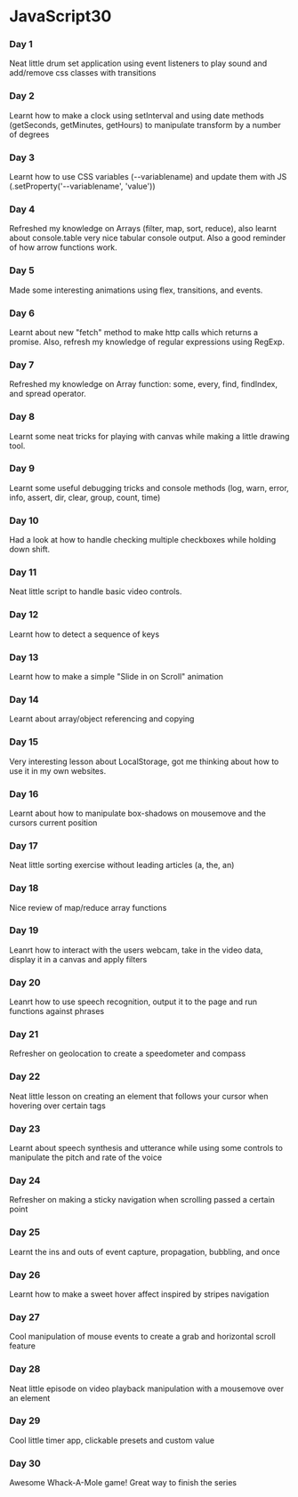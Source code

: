 # JavaScript30

### Day 1

Neat little drum set application using event listeners to play sound and add/remove css classes with transitions

### Day 2

Learnt how to make a clock using setInterval and using date methods (getSeconds, getMinutes, getHours) to manipulate transform by a number of degrees

### Day 3

Learnt how to use CSS variables (--variablename) and update them with JS (.setProperty('--variablename', 'value'))

### Day 4

Refreshed my knowledge on Arrays (filter, map, sort, reduce), also learnt about console.table very nice tabular console output. Also a good reminder of how arrow functions work.

### Day 5

Made some interesting animations using flex, transitions, and events.

### Day 6

Learnt about new "fetch" method to make http calls which returns a promise. Also, refresh my knowledge of regular expressions using RegExp.

### Day 7

Refreshed my knowledge on Array function: some, every, find, findIndex, and spread operator.

### Day 8

Learnt some neat tricks for playing with canvas while making a little drawing tool.

### Day 9

Learnt some useful debugging tricks and console methods (log, warn, error, info, assert, dir, clear, group, count, time)

### Day 10

Had a look at how to handle checking multiple checkboxes while holding down shift.

### Day 11

Neat little script to handle basic video controls.

### Day 12

Learnt how to detect a sequence of keys

### Day 13

Learnt how to make a simple "Slide in on Scroll" animation

### Day 14

Learnt about array/object referencing and copying

### Day 15

Very interesting lesson about LocalStorage, got me thinking about how to use it in my own websites.

### Day 16

Learnt about how to manipulate box-shadows on mousemove and the cursors current position

### Day 17

Neat little sorting exercise without leading articles (a, the, an)

### Day 18

Nice review of map/reduce array functions

### Day 19

Leanrt how to interact with the users webcam, take in the video data, display it in a canvas and apply filters

### Day 20

Leanrt how to use speech recognition, output it to the page and run functions against phrases

### Day 21

Refresher on geolocation to create a speedometer and compass

### Day 22

Neat little lesson on creating an element that follows your cursor when hovering over certain tags

### Day 23

Learnt about speech synthesis and utterance while using some controls to manipulate the pitch and rate of the voice

### Day 24

Refresher on making a sticky navigation when scrolling passed a certain point

### Day 25

Learnt the ins and outs of event capture, propagation, bubbling, and once

### Day 26

Learnt how to make a sweet hover affect inspired by stripes navigation

### Day 27

Cool manipulation of mouse events to create a grab and horizontal scroll feature

### Day 28

Neat little episode on video playback manipulation with a mousemove over an element

### Day 29

Cool little timer app, clickable presets and custom value

### Day 30

Awesome Whack-A-Mole game! Great way to finish the series

